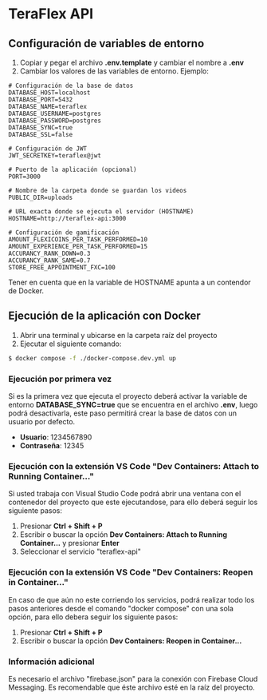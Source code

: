 # TeraFlex API

## Configuración de variables de entorno

1. Copiar y pegar el archivo **.env.template** y cambiar el nombre a **.env**
2. Cambiar los valores de las variables de entorno. Ejemplo:

```
# Configuración de la base de datos
DATABASE_HOST=localhost
DATABASE_PORT=5432
DATABASE_NAME=teraflex
DATABASE_USERNAME=postgres
DATABASE_PASSWORD=postgres
DATABASE_SYNC=true
DATABASE_SSL=false

# Configuración de JWT
JWT_SECRETKEY=teraflex@jwt

# Puerto de la aplicación (opcional)
PORT=3000

# Nombre de la carpeta donde se guardan los videos
PUBLIC_DIR=uploads

# URL exacta donde se ejecuta el servidor (HOSTNAME)
HOSTNAME=http://teraflex-api:3000

# Configuración de gamificación
AMOUNT_FLEXICOINS_PER_TASK_PERFORMED=10
AMOUNT_EXPERIENCE_PER_TASK_PERFORMED=15
ACCURANCY_RANK_DOWN=0.3
ACCURANCY_RANK_SAME=0.7
STORE_FREE_APPOINTMENT_FXC=100
```

Tener en cuenta que en la variable de HOSTNAME apunta a un contendor de Docker.

## Ejecución de la aplicación con Docker

1. Abrir una terminal y ubicarse en la carpeta raíz del proyecto
2. Ejecutar el siguiente comando:

```bash
$ docker compose -f ./docker-compose.dev.yml up
```

### Ejecución por primera vez

Si es la primera vez que ejecuta el proyecto deberá activar la variable de entorno **DATABASE_SYNC=true** que se encuentra en el archivo **.env**, luego podrá desactivarla, este paso permitirá crear la base de datos con un usuario por defecto.

- **Usuario**: 1234567890
- **Contraseña**: 12345

### Ejecución con la extensión VS Code "Dev Containers: Attach to Running Container..."

Si usted trabaja con Visual Studio Code podrá abrir una ventana con el contenedor del proyecto que este ejecutandose, para ello deberá seguir los siguiente pasos:

1. Presionar **Ctrl + Shift + P**
2. Escribir o buscar la opción **Dev Containers: Attach to Running Container...** y presionar **Enter**
3. Seleccionar el servicio "teraflex-api"

### Ejecución con la extensión VS Code "Dev Containers: Reopen in Container..."

En caso de que aún no este corriendo los servicios, podrá realizar todo los pasos anteriores desde el comando "docker compose" con una sola opción, para ello debera seguir los siguiente pasos:

1. Presionar **Ctrl + Shift + P**
2. Escribir o buscar la opción **Dev Containers: Reopen in Container...**

### Información adicional

Es necesario el archivo "firebase.json" para la conexión con Firebase Cloud Messaging. Es recomendable que éste archivo esté en la raíz del proyecto.
